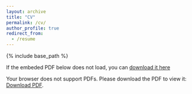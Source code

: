 ```yaml
---
layout: archive
title: "CV"
permalink: /cv/
author_profile: true
redirect_from:
  - /resume
---
```


{% include base_path %}

If the embeded PDF below does not load, you can [download it here](/files/Resume_Sukrut_Shishupal.pdf)


<object data="/files/Resume_Sukrut_Shishupal.pdf" type="application/pdf" width="100%" height="600px">
    <p>Your browser does not support PDFs. Please download the PDF to view it: 
    <a href="/files/Resume_Sukrut_Shishupal.pdf">Download PDF</a>.</p>
</object>
